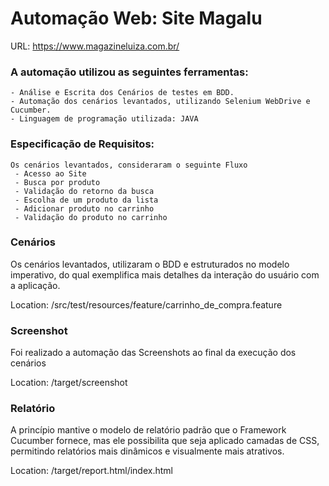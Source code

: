 # Automação Web: Site Magalu

  URL: https://www.magazineluiza.com.br/

  ### **A automação utilizou as seguintes ferramentas:**

    - Análise e Escrita dos Cenários de testes em BDD. 
    - Automação dos cenários levantados, utilizando Selenium WebDrive e Cucumber.
    - Linguagem de programação utilizada: JAVA
    
  ### **Especificação de Requisitos:**  
    Os cenários levantados, consideraram o seguinte Fluxo
     - Acesso ao Site
     - Busca por produto
     - Validação do retorno da busca
     - Escolha de um produto da lista
     - Adicionar produto no carrinho
     - Validação do produto no carrinho
  
  ### **Cenários**
  
   Os cenários levantados, utilizaram o BDD e estruturados no modelo imperativo, do qual exemplifica mais detalhes da interação do usuário com a aplicação.

   Location: /src/test/resources/feature/carrinho_de_compra.feature
  
  ### **Screenshot**
    
   Foi realizado a automação das Screenshots ao final da execução dos cenários
  
   Location: /target/screenshot
    
  ### **Relatório**
  
   A princípio mantive o modelo de relatório padrão que o Framework Cucumber fornece, mas ele possibilita que seja aplicado camadas de CSS, permitindo relatórios mais dinâmicos e visualmente mais atrativos.
    
   Location: /target/report.html/index.html
  
